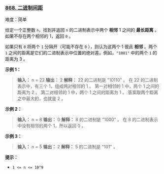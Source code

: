 ### [868\. 二进制间距](https://leetcode.cn/problems/binary-gap/)

难度：简单

给定一个正整数 `n`，找到并返回 `n` 的二进制表示中两个 **相邻** 1 之间的 **最长距离** 。如果不存在两个相邻的 1，返回 `0` 。

如果只有 `0` 将两个 `1` 分隔开（可能不存在 `0` ），则认为这两个 1 彼此 **相邻** 。两个 `1` 之间的距离是它们的二进制表示中位置的绝对差。例如，`"1001"` 中的两个 `1` 的距离为 3 。

**示例 1：**

> **输入：** n = 22
> **输出：** 2
> **解释：** 22 的二进制是 "10110" 。
> 在 22 的二进制表示中，有三个 1，组成两对相邻的 1 。
> 第一对相邻的 1 中，两个 1 之间的距离为 2 。
> 第二对相邻的 1 中，两个 1 之间的距离为 1 。
> 答案取两个距离之中最大的，也就是 2 。

**示例 2：**

> **输入：** n = 8
> **输出：** 0
> **解释：** 8 的二进制是 "1000" 。
> 在 8 的二进制表示中没有相邻的两个 1，所以返回 0 。

**示例 3：**

> **输入：** n = 5
> **输出：** 2
> **解释：** 5 的二进制是 "101" 。

**提示：**

- `1 <= n <= 10^9`
